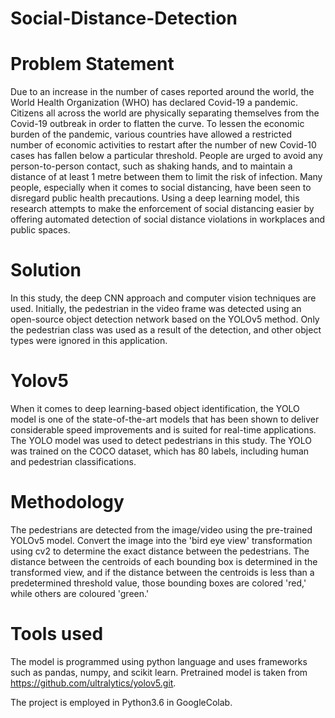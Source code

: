 # Social-Distance-Detection

# Problem Statement
Due to an increase in the number of cases reported around the world, the World Health Organization (WHO) has declared Covid-19 a pandemic. Citizens all across the world are physically separating themselves from the Covid-19 outbreak in order to flatten the curve. To lessen the economic burden of the pandemic, various countries have allowed a restricted number of economic activities to restart after the number of new Covid-10 cases has fallen below a particular threshold. People are urged to avoid any person-to-person contact, such as shaking hands, and to maintain a distance of at least 1 metre between them to limit the risk of infection. Many people, especially when it comes to social distancing, have been seen to disregard public health precautions. Using a deep learning model, this research attempts to make the enforcement of social distancing easier by offering automated detection of social distance violations in workplaces and public spaces.

# Solution
In this study, the deep CNN approach and computer vision techniques are used. Initially, the pedestrian in the video frame was detected using an open-source object detection network based on the YOLOv5 method. Only the pedestrian class was used as a result of the detection, and other object types were ignored in this application.

# Yolov5
When it comes to deep learning-based object identification, the YOLO model is one of the state-of-the-art models that has been shown to deliver considerable speed improvements and is suited for real-time applications. The YOLO model was used to detect pedestrians in this study. The YOLO was trained on the COCO dataset, which has 80 labels, including human and pedestrian classifications.

# Methodology
The pedestrians are detected from the image/video using the pre-trained YOLOv5 model. Convert the image into the 'bird eye view' transformation using cv2 to determine the exact distance between the pedestrians. The distance between the centroids of each bounding box is determined in the transformed view, and if the distance between the centroids is less than a predetermined threshold value, those bounding boxes are colored 'red,' while others are coloured 'green.'

# Tools used
 The model is programmed using python language and uses frameworks such as pandas, numpy, and scikit learn. Pretrained model is taken from
 https://github.com/ultralytics/yolov5.git.
 
 The project is employed in Python3.6 in GoogleColab.
